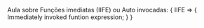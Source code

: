 Aula sobre Funções imediatas (IIFE) ou Auto invocadas: {
    IIFE => {
        Immediately invoked funtion expression;
    }
}